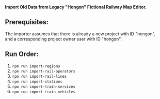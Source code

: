 **Import Old Data from Legacy "Hongon" Fictional Railway Map Editor.**

## Prerequisites:

The importer assumes that there is already a new project with ID "hongon", and a corresponding project owner user with ID "hongon".

## Run Order:
1. ```npm run import-regions```
2. ```npm run import-rail-operators```
3. ```npm run import-rail-lines```
4. ```npm run import-stations```
5. ```npm run import-train-services```
6. ```npm run import-train-vehicles```

